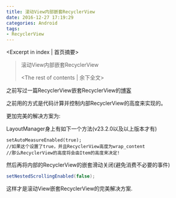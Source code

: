 ```yaml
---
title: 滚动View内部嵌套RecyclerView
date: 2016-12-27 17:19:29
categories: Android
tags:
- RecyclerView
---
```

<Excerpt in index | 首页摘要> 
> 滚动View内部嵌套RecyclerView  
>
> <!-- more -->
> <The rest of contents | 余下全文>  

之前写过一篇RecyclerView嵌套RecyclerView的[博客](http://gloomyer.com/2016/06/23/android-recycleviewitemheight-01/)

之前用的方式是代码计算并控制内部RecyclerView的高度来实现的。



更加完美的解决方案为:


LayoutManager身上有如下一个方法(v23.2.0以及以上版本才有)

```
setAutoMeasureEnabled(true);
//如果这个设置了true，并且RecyclerView高度为wrap_content
//那么RecyclerView的高度将会由Item的高度来决定!
```

然后再将内部的RecyclerView的嵌套滑动关闭(避免消费不必要的事件)

```java
setNestedScrollingEnabled(false);
```

这样才是滚动View嵌套RecyclerView的完美解决方案.